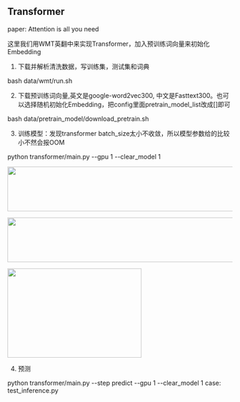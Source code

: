 ## Transformer 
paper: Attention is all you need 

这里我们用WMT英翻中来实现Transformer，加入预训练词向量来初始化Embedding

1. 下载并解析清洗数据，写训练集，测试集和词典

bash data/wmt/run.sh
   
2. 下载预训练词向量,英文是google-word2vec300, 中文是Fasttext300。也可以选择随机初始化Embedding，把config里面pretrain_model_list改成[]即可

bash data/pretrain_model/download_pretrain.sh 
   
3. 训练模型：发现transformer batch_size太小不收敛，所以模型参数给的比较小不然会报OOM

python transformer/main.py --gpu 1 --clear_model 1

<p align="left"> 
    <img src="https://static01.imgkr.com/temp/581eb15bc4ef486dbdd11acd501b7557.png" width="600" height="100"> </p> 
<p align="left"> </p> 

<p align="left"> 
    <img src="https://static01.imgkr.com/temp/d17644a667af408197f621dee6373653.png" width="600" height="100"> </p> 
<p align="left"> </p> 

<p align="left"> 
    <img src="https://static01.imgkr.com/temp/b7d848c77382483a9096bab343ebb91b.png" width="300" height="200"> </p> 
<p align="left"> </p> 

4. 预测

python transformer/main.py --step predict --gpu 1 --clear_model 1 
case: test_inference.py 